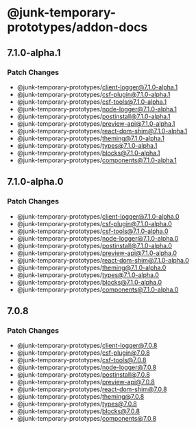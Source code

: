 # @junk-temporary-prototypes/addon-docs

## 7.1.0-alpha.1

### Patch Changes

- @junk-temporary-prototypes/client-logger@7.1.0-alpha.1
- @junk-temporary-prototypes/csf-plugin@7.1.0-alpha.1
- @junk-temporary-prototypes/csf-tools@7.1.0-alpha.1
- @junk-temporary-prototypes/node-logger@7.1.0-alpha.1
- @junk-temporary-prototypes/postinstall@7.1.0-alpha.1
- @junk-temporary-prototypes/preview-api@7.1.0-alpha.1
- @junk-temporary-prototypes/react-dom-shim@7.1.0-alpha.1
- @junk-temporary-prototypes/theming@7.1.0-alpha.1
- @junk-temporary-prototypes/types@7.1.0-alpha.1
- @junk-temporary-prototypes/blocks@7.1.0-alpha.1
- @junk-temporary-prototypes/components@7.1.0-alpha.1

## 7.1.0-alpha.0

### Patch Changes

- @junk-temporary-prototypes/client-logger@7.1.0-alpha.0
- @junk-temporary-prototypes/csf-plugin@7.1.0-alpha.0
- @junk-temporary-prototypes/csf-tools@7.1.0-alpha.0
- @junk-temporary-prototypes/node-logger@7.1.0-alpha.0
- @junk-temporary-prototypes/postinstall@7.1.0-alpha.0
- @junk-temporary-prototypes/preview-api@7.1.0-alpha.0
- @junk-temporary-prototypes/react-dom-shim@7.1.0-alpha.0
- @junk-temporary-prototypes/theming@7.1.0-alpha.0
- @junk-temporary-prototypes/types@7.1.0-alpha.0
- @junk-temporary-prototypes/blocks@7.1.0-alpha.0
- @junk-temporary-prototypes/components@7.1.0-alpha.0

## 7.0.8

### Patch Changes

- @junk-temporary-prototypes/client-logger@7.0.8
- @junk-temporary-prototypes/csf-plugin@7.0.8
- @junk-temporary-prototypes/csf-tools@7.0.8
- @junk-temporary-prototypes/node-logger@7.0.8
- @junk-temporary-prototypes/postinstall@7.0.8
- @junk-temporary-prototypes/preview-api@7.0.8
- @junk-temporary-prototypes/react-dom-shim@7.0.8
- @junk-temporary-prototypes/theming@7.0.8
- @junk-temporary-prototypes/types@7.0.8
- @junk-temporary-prototypes/blocks@7.0.8
- @junk-temporary-prototypes/components@7.0.8
